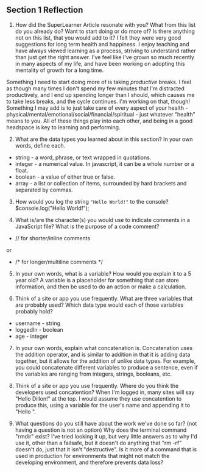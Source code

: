 ## Section 1 Reflection

1. How did the SuperLearner Article resonate with you? What from this list do you already do? Want to start doing or do more of? Is there anything not on this list, that you would add to it?
  I felt they were very good suggestions for long term health and happiness. I enjoy teaching and have always viewed learning as a process, striving to understand rather than just get the right answer. I've feel like I've grown so much recently in many aspects of my life, and have been working on adopting this mentality of growth for a long time.

  Something I need to start doing more of is taking *productive* breaks. I feel as though many times I don't spend my few minutes that I'm distracted productively, and I end up spending longer than I should, which causes me to take less breaks, and the cycle continues. I'm working on that, though! Something I may add is to just take care of every aspect of your health - physical/mental/emotional/social/financial/spiritual - just whatever "health" means to you. All of these things play into each other, and being in a good headspace is key to learning and performing.

2. What are the data types you learned about in this section? In your own words, define each.
+ string - a word, phrase, or text wrapped in quotations.
+ integer - a numerical value. In javascript, it can be a whole number or a float.
+ boolean - a value of either true or false.
+ array - a list or collection of items, surrounded by hard brackets and separated by commas.

3. How would you log the string `"Hello World!"` to the console?
$console.log("Hello World!");

4. What is/are the character(s) you would use to indicate comments in a JavaScript file? What is the purpose of a code comment?
+ // for shorter/inline comments

or
+ /* for longer/multiline comments */

5. In your own words, what is a variable? How would you explain it to a 5 year old?
A variable is a placeholder for something that can store information, and then be used to do an action or make a calculation.

6. Think of a site or app you use frequently. What are three variables that are probably used? Which data type would each of those variables probably hold?
+ username - string
+ loggedIn - boolean
+ age - integer

7. In your own words, explain what concatenation is.
Concatenation uses the addition operator, and is similar to addition in that it is adding data together, but it allows for the addition of unlike data types. For example, you could concatenate different variables to produce a sentence, even if the variables are ranging from integers, strings, booleans, etc.

8. Think of a site or app you use frequently. Where do you think the developers used concatention?
When I'm logged in, many sites will say "Hello Dillon!" at the top. I would assume they use concatention to produce this, using a variable for the user's name and appending it to "Hello ".

9. What questions do you still have about the work we've done so far? (not having a question is not an option)
Why does the terminal command "rmdir" exist? I've tried looking it up, but very little answers as to why I'd use it, other than a failsafe, but it doesn't do anything that "rm -rf" doesn't do, just that it isn't "destructive". Is it more of a command that is used in production for environments that might not match the developing environment, and therefore prevents data loss?
